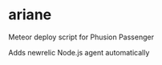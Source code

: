 ariane
======

Meteor deploy script for Phusion Passenger

Adds newrelic Node.js agent automatically
